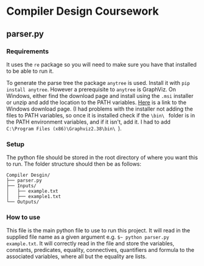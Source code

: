# Compiler Design Coursework

## parser.py

### Requirements
 It uses the `re` package so you will need to make sure you have that installed to be able to run 
 it.
 
 To generate the parse tree the package `anytree` is used. Install it with `pip install anytree`. 
However a prerequisite to `anytree` is GraphViz. On Windows, either find the download page and
install using the `.msi` installer or unzip and add the location to the PATH variables. 
[Here](https://graphviz.gitlab.io/_pages/Download/Download_windows.html "Windows GraphViz Download") 
is a link to the Windows download page. (I had problems with the installer not adding the files to
PATH variables, so once it is installed check if the `\bin\ ` folder is in the PATH environment
variables, and if it isn't, add it. I had to add `C:\Program Files (x86)\Graphviz2.38\bin\ `). 
 
 ### Setup
 The python file should be stored in the root directory of where you want this to run. The folder 
 structure should then be as follows:
```
Compiler Desgin/
├── parser.py
├── Inputs/
│   ├── example.txt
│   ├── example1.txt
└── Outputs/
```
 
 ### How to use
This file is the main python file to use to run this project. It will read in the supplied file name 
as a given argument e.g. `$~ python parser.py example.txt`. It will correctly read in the file 
and store the variables, constants, predicates, equality, connectives, quantifiers and formula to
the associated variables, where all but the equality are lists.
